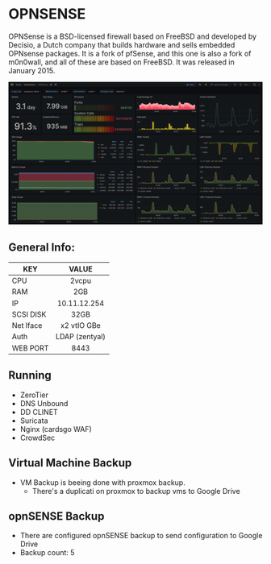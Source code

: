 # OPNSENSE

OPNSense is a BSD-licensed firewall based on FreeBSD and developed by Decisio, a Dutch company that builds hardware and sells embedded OPNsense packages. It is a fork of pfSense, and this one is also a fork of m0n0wall, and all of these are based on FreeBSD. It was released in January 2015.

[![grafana](../../static/images/opnsense-monitoring.png)]()

## General Info:
| KEY   |      VALUE      |
|----------|:-------------:|
| CPU | 2vcpu |
| RAM |    2GB   |
| IP | 10.11.12.254 |
| SCSI DISK | 32GB |
| Net Iface | x2 vtIO GBe |
| Auth | LDAP (zentyal) |
| WEB PORT | 8443 |

## Running
- ZeroTier
- DNS Unbound
- DD CLINET
- Suricata
- Nginx (cardsgo WAF)
- CrowdSec

## Virtual Machine Backup
- VM Backup is beeing done with proxmox backup.
  - There's a duplicati on proxmox to backup vms to Google Drive
## opnSENSE Backup
- There are configured opnSENSE backup to send configuration to Google Drive
- Backup count: 5